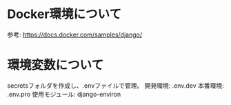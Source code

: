 # Docker環境について
参考: https://docs.docker.com/samples/django/

# 環境変数について
secretsフォルダを作成し、.envファイルで管理。
開発環境: .env.dev
本番環境: .env.pro
使用モジュール: django-environ

